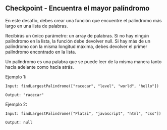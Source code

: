 ## Checkpoint - Encuentra el mayor palíndromo

En este desafío, debes crear una función que encuentre el palíndromo más largo en una lista de palabras.

Recibirás un único parámetro: un array de palabras. Si no hay ningún palíndromo en la lista, la función debe devolver null. Si hay más de un palíndromo con la misma longitud máxima, debes devolver el primer palíndromo encontrado en la lista.

Un palíndromo es una palabra que se puede leer de la misma manera tanto hacia adelante como hacia atrás.

Ejemplo 1:
```
Input: findLargestPalindrome(["racecar", "level", "world", "hello"])

Output: "racecar"
```

Ejemplo 2: 
```
Input: findLargestPalindrome(["Platzi", "javascript", "html", "css"])

Output: null
```
